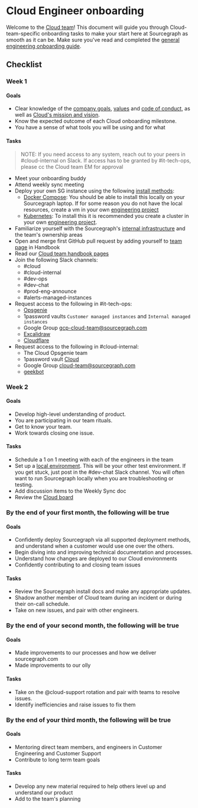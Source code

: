 # Cloud Engineer onboarding

Welcome to the [Cloud team](./index.md)! This document will guide you through Cloud-team-specific onboarding tasks to make your start here at Sourcegraph as smooth as it can be. Make sure you've read and completed the [general engineering onboarding guide](../engineering/dev/onboarding/software-engineer-onboarding.md).

## Checklist

### Week 1

#### Goals

- Clear knowledge of the [company goals](../../strategy-goals/index.md), [values](../../company-info-and-process/values/index.md) and [code of conduct](../../company-info-and-process/community/code_of_conduct.md), as well as [Cloud's mission and vision](index.md).
- Know the expected outcome of each Cloud onboarding milestone.
- You have a sense of what tools you will be using and for what

#### Tasks

> NOTE: If you need access to any system, reach out to your peers in #cloud-internal on Slack.
> If access has to be granted by #it-tech-ops, please cc the Cloud team EM for approval

- Meet your onboarding buddy
- Attend weekly sync meeting
- Deploy your own SG instance using the following [install methods](https://docs.sourcegraph.com/admin/install):
  - [Docker Compose](https://docs.sourcegraph.com/admin/install/docker-compose): You should be able to install this locally on your Sourcegraph laptop. If for some reason you do not have the local resources, create a vm in your own [engineering project](../engineering/dev/tools/infrastructure/gcp.md#projects)
  - [Kubernetes](https://docs.sourcegraph.com/admin/install/kubernetes): To install this it is recommended you create a cluster in your own [engineering project](../engineering/dev/tools/infrastructure/gcp.md#engineering-projects).
- Familiarize yourself with the Sourcegraph's [internal infrastructure](../engineering/dev/tools/infrastructure/index.md) and the team's ownership areas
- Open and merge first GitHub pull request by adding yourself to [team page](../../handbook/editing/add-yourself-to-team-page.md) in Handbook
- Read our [Cloud team handbook pages](index.md)
- Join the following Slack channels:
  - #cloud
  - #cloud-internal
  - #dev-ops
  - #dev-chat
  - #prod-eng-announce
  - #alerts-managed-instances
- Request access to the following in #it-tech-ops:
  - [Opsgenie](https://sourcegraph.app.opsgenie.com)
  - 1password vaults `Customer managed instances` and `Internal managed instances`
  - Google Group [gcp-cloud-team@sourcegraph.com](https://groups.google.com/u/0/a/sourcegraph.com/g/cloud-team)
  - [Excalidraw](https://excalidraw.com/)
  - [Cloudflare](https://cloudflare.com/)
- Request access to the following in #cloud-internal:
  - The Cloud Opsgenie team
  - 1password vault [Cloud](https://team-sourcegraph.1password.com/vaults/qxzajcksgc3givogl3r6qjbimu/allitems)
  - Google Group [cloud-team@sourcegraph.com](https://groups.google.com/u/0/a/sourcegraph.com/g/cloud-team)
  - [geekbot](https://app.geekbot.com/dashboard/standup/97887/view)

### Week 2

#### Goals

- Develop high-level understanding of product.
- You are participating in our team rituals.
- Get to know your team.
- Work towards closing one issue.

#### Tasks

- Schedule a 1 on 1 meeting with each of the engineers in the team
- Set up a [local environment](https://docs.sourcegraph.com/dev/getting-started). This will be your other test environment. If you get stuck, just post in the #dev-chat Slack channel. You will often want to run Sourcegraph locally when you are troubleshooting or testing.
- Add discussion items to the Weekly Sync doc
- Review the [Cloud board](./github-projects-beta.md)

### By the end of your first month, the following will be true

#### Goals

- Confidently deploy Sourcegraph via all supported deployment methods, and understand when a customer would use one over the others.
- Begin diving into and improving technical documentation and processes.
- Understand how changes are deployed to our Cloud environments
- Confidently contributing to and closing team issues

#### Tasks

- Review the Sourcegraph install docs and make any appropriate updates.
- Shadow another member of Cloud team during an incident or during their on-call schedule.
- Take on new issues, and pair with other engineers.

### By the end of your second month, the following will be true

#### Goals

- Made improvements to our processes and how we deliver sourcegraph.com
- Made improvements to our olly

#### Tasks

- Take on the @cloud-support rotation and pair with teams to resolve issues.
- Identify inefficiencies and raise issues to fix them

### By the end of your third month, the following will be true

#### Goals

- Mentoring direct team members, and engineers in Customer Engineering and Customer Support
- Contribute to long term team goals

#### Tasks

- Develop any new material required to help others level up and understand our product
- Add to the team's planning
